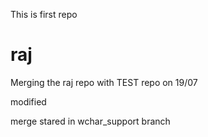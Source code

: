 This is first repo

# raj

Merging the raj repo with TEST repo on 19/07

modified

merge stared in wchar_support branch
